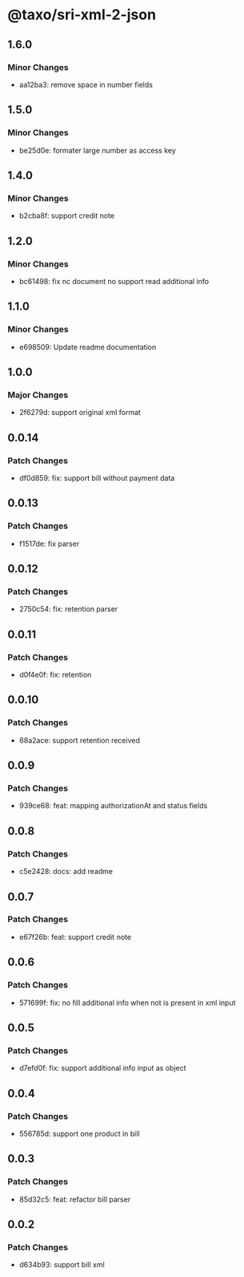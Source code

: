 # @taxo/sri-xml-2-json

## 1.6.0

### Minor Changes

- aa12ba3: remove space in number fields

## 1.5.0

### Minor Changes

- be25d0e: formater large number as access key

## 1.4.0

### Minor Changes

- b2cba8f: support credit note

## 1.2.0

### Minor Changes

- bc61498: fix nc document no support read additional info

## 1.1.0

### Minor Changes

- e698509: Update readme documentation

## 1.0.0

### Major Changes

- 2f6279d: support original xml format

## 0.0.14

### Patch Changes

- df0d859: fix: support bill without payment data

## 0.0.13

### Patch Changes

- f1517de: fix parser

## 0.0.12

### Patch Changes

- 2750c54: fix: retention parser

## 0.0.11

### Patch Changes

- d0f4e0f: fix: retention

## 0.0.10

### Patch Changes

- 68a2ace: support retention received

## 0.0.9

### Patch Changes

- 939ce68: feat: mapping authorizationAt and status fields

## 0.0.8

### Patch Changes

- c5e2428: docs: add readme

## 0.0.7

### Patch Changes

- e67f26b: feat: support credit note

## 0.0.6

### Patch Changes

- 571699f: fix: no fill additional info when not is present in xml input

## 0.0.5

### Patch Changes

- d7efd0f: fix: support additional info input as object

## 0.0.4

### Patch Changes

- 556785d: support one product in bill

## 0.0.3

### Patch Changes

- 85d32c5: feat: refactor bill parser

## 0.0.2

### Patch Changes

- d634b93: support bill xml
